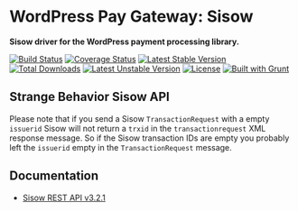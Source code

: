 # WordPress Pay Gateway: Sisow

**Sisow driver for the WordPress payment processing library.**

[![Build Status](https://travis-ci.org/wp-pay-gateways/sisow.svg?branch=develop)](https://travis-ci.org/wp-pay-gateways/sisow)
[![Coverage Status](https://coveralls.io/repos/wp-pay-gateways/sisow/badge.svg?branch=master&service=github)](https://coveralls.io/github/wp-pay-gateways/sisow?branch=master)
[![Latest Stable Version](https://poser.pugx.org/wp-pay-gateways/sisow/v/stable.svg)](https://packagist.org/packages/wp-pay-gateways/sisow)
[![Total Downloads](https://poser.pugx.org/wp-pay-gateways/sisow/downloads.svg)](https://packagist.org/packages/wp-pay-gateways/sisow)
[![Latest Unstable Version](https://poser.pugx.org/wp-pay-gateways/sisow/v/unstable.svg)](https://packagist.org/packages/wp-pay-gateways/sisow)
[![License](https://poser.pugx.org/wp-pay-gateways/sisow/license.svg)](https://packagist.org/packages/wp-pay-gateways/sisow)
[![Built with Grunt](https://cdn.gruntjs.com/builtwith.svg)](http://gruntjs.com/)

## Strange Behavior Sisow API

Please note that if you send a Sisow `TransactionRequest` with a empty `issuerid` Sisow will not return a `trxid` in the `transactionrequest` XML response message.
So if the Sisow transaction IDs are empty you probably left the `issuerid` empty in the `TransactionRequest` message.

## Documentation

*	[Sisow REST API v3.2.1](http://pronamic.nl/wp-content/uploads/2014/11/sisow-rest-api-v3.2.1.pdf)
